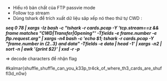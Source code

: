 + Hiểu rõ bản chất của FTP passvie mode 
+ Follow tcp stream 
+ Dùng tshark để trích xuất dữ liệu săp xếp nó theo thứ tự CWD :

***seq 0 78 | xargs -Iz bash -c "tshark -r cards.pcap -Y 'tcp.stream==z && frame matches \"CWD|Transfer|Opening\"' -Tfields -e frame.number -e ftp.request.arg" | xargs -n4 bash -c 'echo $1; tshark -r cards.pcap -Y "frame.number in {$2..$3} and data" -Tfields -e data | head -1' | xargs -n2 | sort -n | awk '{print $2}' | xxd -r -p***

=> decode characters để nhận flag 

#kalmar{shuffle_shuff1e_can_you_k33p_tr4ck_of_where_th3_cards_are_shuffl3d_n0w}


